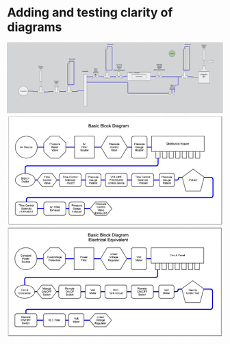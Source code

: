 # Adding and testing clarity of diagrams

![Diagram 1](System/Diagrams/PipeView.jpg)
![Block Diagram](System/Diagrams/BlockDiagramv1.1.png)
![EE Equivalent](System/Diagrams/EEequivalent.jpg)
